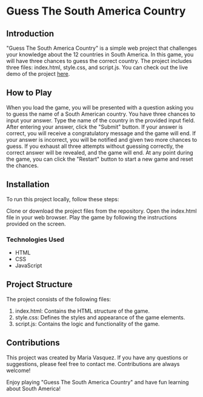 # Guess The South America Country

## Introduction
"Guess The South America Country" is a simple web project that challenges your knowledge about the 12 countries in South America. In this game, you will have three chances to guess the correct country. The project includes three files: index.html, style.css, and script.js. You can check out the live demo of the project [here](https://guess-southamerica-country.netlify.app/).

## How to Play
When you load the game, you will be presented with a question asking you to guess the name of a South American country.
You have three chances to input your answer. Type the name of the country in the provided input field.
After entering your answer, click the "Submit" button.
If your answer is correct, you will receive a congratulatory message and the game will end.
If your answer is incorrect, you will be notified and given two more chances to guess.
If you exhaust all three attempts without guessing correctly, the correct answer will be revealed, and the game will end.
At any point during the game, you can click the "Restart" button to start a new game and reset the chances.

## Installation
To run this project locally, follow these steps:

Clone or download the project files from the repository.
Open the index.html file in your web browser.
Play the game by following the instructions provided on the screen.

### Technologies Used
- HTML
- CSS
- JavaScript

## Project Structure
The project consists of the following files:

1) index.html: Contains the HTML structure of the game.
2) style.css: Defines the styles and appearance of the game elements.
3) script.js: Contains the logic and functionality of the game.

## Contributions
This project was created by Maria Vasquez. If you have any questions or suggestions, please feel free to contact me. Contributions are always welcome!


Enjoy playing "Guess The South America Country" and have fun learning about South America!
